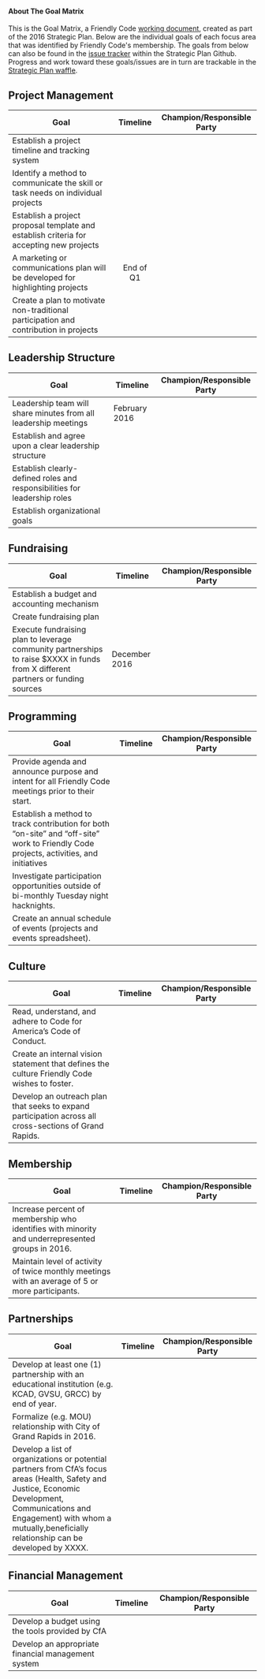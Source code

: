 #### About The Goal Matrix

This is the Goal Matrix, a Friendly Code [working document](https://docs.google.com/a/friendlycode.org/document/d/15WRkZ5ttZud_2EW3N0IS9V29AX7grnd6sqB4wFVLmvo/edit?usp=drivesdk), created as part of the 2016 Strategic Plan. Below are the individual goals of each focus area that was identified by Friendly Code's membership. The goals from below can also be found in the [issue tracker](https://github.com/friendlycode/strategic_plan/issues) within the Strategic Plan Github. Progress and work toward these goals/issues are in turn are trackable in the [Strategic Plan waffle](https://waffle.io/friendlycode/strategic_plan).


## Project Management

|Goal   |Timeline   |Champion/Responsible Party   |
|---|:---:|---|
|Establish a project timeline and tracking system   |   |   |
|Identify a method to communicate the skill or task needs on individual projects  |   |   |
|Establish a project proposal template and establish criteria for accepting new projects  |   |   |
|A marketing or communications plan will be developed for highlighting projects   | End of Q1  |   |
|Create a plan to motivate non-traditional participation and contribution in projects   |   |   |


## Leadership Structure
|Goal   |Timeline   |Champion/Responsible Party   |
|---|---|---|
|Leadership team will share minutes from all leadership meetings   | February 2016  |   |
|Establish and agree upon a clear leadership structure    |   |   |
|Establish clearly-defined roles and responsibilities for leadership roles   |   |   |
|Establish organizational goals   |   |   |


## Fundraising
| Goal                                                                                                                             | Timeline      | Champion/Responsible Party |
|----------------------------------------------------------------------------------------------------------------------------------|---------------|----------------------------|
| Establish a budget and accounting mechanism                                                                                      |               |                            |
| Create fundraising plan                                                                                                          |               |                            |
| Execute fundraising plan to leverage community partnerships to raise $XXXX in funds from X different partners or funding sources | December 2016 |                            |

## Programming
| Goal                                                                                                                                   | Timeline | Champion/Responsible Party |
|----------------------------------------------------------------------------------------------------------------------------------------|----------|----------------------------|
| Provide agenda and announce purpose and intent for all Friendly Code meetings prior to their start.                                    |          |                            |
| Establish a method to track contribution for both “on-site” and “off-site” work to Friendly Code projects, activities, and initiatives |          |                            |
| Investigate participation opportunities outside of bi-monthly Tuesday night hacknights.                                                |          |                            |
| Create an annual schedule of events (projects and events spreadsheet).                                                                 |          |                            |

## Culture

| Goal                                                                                                   | Timeline | Champion/Responsible Party |
|--------------------------------------------------------------------------------------------------------|----------|----------------------------|
| Read, understand, and adhere to Code for America’s Code of Conduct.                                    |          |                            |
| Create an internal vision statement that defines the culture Friendly Code wishes to foster.           |          |                            |
| Develop an outreach plan that seeks to expand participation across all cross-sections of Grand Rapids. |          |                            |

## Membership

| Goal                                                                                             | Timeline | Champion/Responsible Party |
|--------------------------------------------------------------------------------------------------|----------|----------------------------|
| Increase percent of membership who identifies with minority and underrepresented groups in 2016. |          |                            |
| Maintain level of activity of twice monthly meetings with an average of 5 or more participants.  |          |                            |


## Partnerships

| Goal                                                                                                                                                                                                                                    | Timeline | Champion/Responsible Party |
|-----------------------------------------------------------------------------------------------------------------------------------------------------------------------------------------------------------------------------------------|----------|----------------------------|
| Develop at least one (1) partnership with an educational institution (e.g. KCAD, GVSU, GRCC) by end of year.                                                                                                                            |          |                            |
| Formalize (e.g. MOU) relationship with City of Grand Rapids in 2016.                                                                                                                                                                    |          |                            |
| Develop a list of organizations or potential partners from CfA’s focus areas (Health, Safety and Justice, Economic Development, Communications and Engagement) with whom a mutually,beneficially relationship can be developed by XXXX. |          |                            |

## Financial Management

| Goal                                               | Timeline | Champion/Responsible Party |
|----------------------------------------------------|----------|----------------------------|
| Develop a budget using the tools provided by CfA   |          |                            |
| Develop an appropriate financial management system |          |                            |
